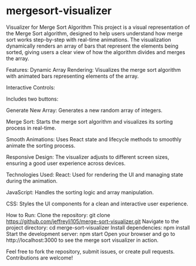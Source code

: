 # mergesort-visualizer
Visualizer for Merge Sort Algorithm
This project is a visual representation of the Merge Sort algorithm, designed to help users understand how merge sort works step-by-step with real-time animations. The visualization dynamically renders an array of bars that represent the elements being sorted, giving users a clear view of how the algorithm divides and merges the array.

Features:
Dynamic Array Rendering: Visualizes the merge sort algorithm with animated bars representing elements of the array.

Interactive Controls: 

Includes two buttons:

Generate New Array: Generates a new random array of integers.

Merge Sort: Starts the merge sort algorithm and visualizes its sorting process in real-time.

Smooth Animations: Uses React state and lifecycle methods to smoothly animate the sorting process.

Responsive Design: The visualizer adjusts to different screen sizes, ensuring a good user experience across devices.

Technologies Used:
React: Used for rendering the UI and managing state during the animation.

JavaScript: Handles the sorting logic and array manipulation.

CSS: Styles the UI components for a clean and interactive user experience.

How to Run:
Clone the repository: git clone https://github.com/jeffreyli105/merge-sort-visualizer.git
Navigate to the project directory: cd merge-sort-visualizer
Install dependencies: npm install
Start the development server: npm start
Open your browser and go to http://localhost:3000 to see the merge sort visualizer in action.

Feel free to fork the repository, submit issues, or create pull requests. Contributions are welcome!
